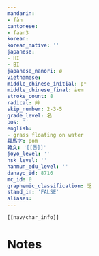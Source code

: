 ```yaml
---
mandarin:
- fàn
cantonese:
- faan3
korean:
korean_native: ''
japanese:
- HI
- BI
japanese_nanori: ø
vietnamese:
middle_chinese_initial: pʰ
middle_chinese_final: ɨɐm
stroke_count: 8
radical: 艸
skip_number: 2-3-5
grade_level: 名
pos: ''
english:
- grass floating on water
羅馬字: pom
韓文: '[[폼]]'
joyo_level: ''
hsk_level: ''
hanmun_edu_level: ''
danayo_id: 8716
mc_id: 0
graphemic_classification: 乏
stand_in: 'FALSE'
aliases:
---
```

```meta-bind-embed
[[nav/char_info]]
```

# Notes
